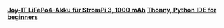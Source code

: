 [**Joy-IT LiFePo4-Akku für StromPi 3, 1000 mAh**](https://www.elv.de/strompi-3.html)
[**Thonny, Python IDE for beginners**](https://thonny.org/)